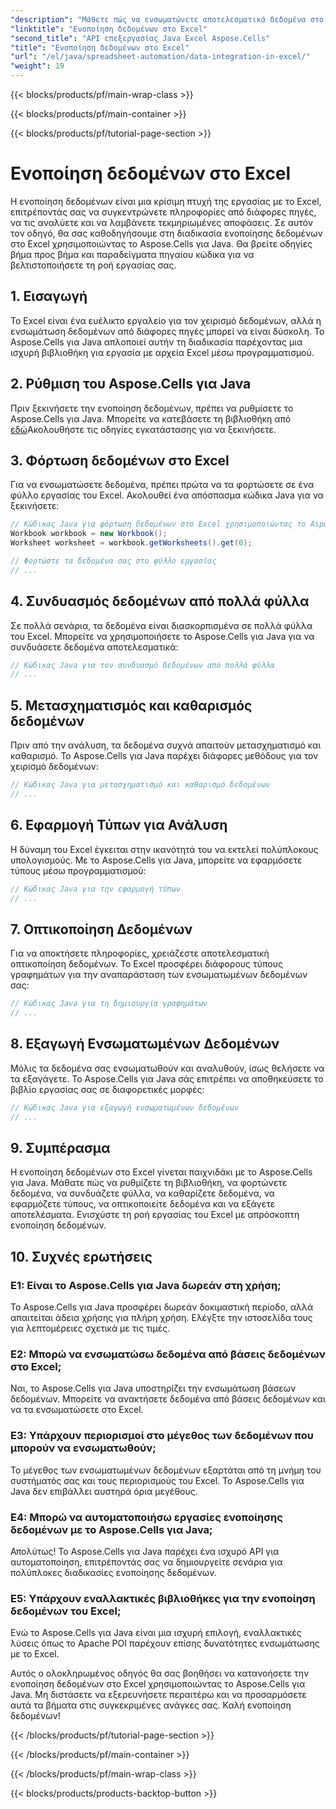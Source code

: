 ```yaml
---
"description": "Μάθετε πώς να ενσωματώνετε αποτελεσματικά δεδομένα στο Excel για καλύτερες πληροφορίες και λήψη αποφάσεων. Οδηγός βήμα προς βήμα με πηγαίο κώδικα χρησιμοποιώντας το Aspose.Cells για Java."
"linktitle": "Ενοποίηση δεδομένων στο Excel"
"second_title": "API επεξεργασίας Java Excel Aspose.Cells"
"title": "Ενοποίηση δεδομένων στο Excel"
"url": "/el/java/spreadsheet-automation/data-integration-in-excel/"
"weight": 19
---
```


{{< blocks/products/pf/main-wrap-class >}}

{{< blocks/products/pf/main-container >}}

{{< blocks/products/pf/tutorial-page-section >}}

# Ενοποίηση δεδομένων στο Excel


Η ενοποίηση δεδομένων είναι μια κρίσιμη πτυχή της εργασίας με το Excel, επιτρέποντάς σας να συγκεντρώνετε πληροφορίες από διάφορες πηγές, να τις αναλύετε και να λαμβάνετε τεκμηριωμένες αποφάσεις. Σε αυτόν τον οδηγό, θα σας καθοδηγήσουμε στη διαδικασία ενοποίησης δεδομένων στο Excel χρησιμοποιώντας το Aspose.Cells για Java. Θα βρείτε οδηγίες βήμα προς βήμα και παραδείγματα πηγαίου κώδικα για να βελτιστοποιήσετε τη ροή εργασίας σας.

## 1. Εισαγωγή

Το Excel είναι ένα ευέλικτο εργαλείο για τον χειρισμό δεδομένων, αλλά η ενσωμάτωση δεδομένων από διάφορες πηγές μπορεί να είναι δύσκολη. Το Aspose.Cells για Java απλοποιεί αυτήν τη διαδικασία παρέχοντας μια ισχυρή βιβλιοθήκη για εργασία με αρχεία Excel μέσω προγραμματισμού.

## 2. Ρύθμιση του Aspose.Cells για Java

Πριν ξεκινήσετε την ενοποίηση δεδομένων, πρέπει να ρυθμίσετε το Aspose.Cells για Java. Μπορείτε να κατεβάσετε τη βιβλιοθήκη από [εδώ](https://releases.aspose.com/cells/java/)Ακολουθήστε τις οδηγίες εγκατάστασης για να ξεκινήσετε.

## 3. Φόρτωση δεδομένων στο Excel

Για να ενσωματώσετε δεδομένα, πρέπει πρώτα να τα φορτώσετε σε ένα φύλλο εργασίας του Excel. Ακολουθεί ένα απόσπασμα κώδικα Java για να ξεκινήσετε:

```java
// Κώδικας Java για φόρτωση δεδομένων στο Excel χρησιμοποιώντας το Aspose.Cells
Workbook workbook = new Workbook();
Worksheet worksheet = workbook.getWorksheets().get(0);

// Φορτώστε τα δεδομένα σας στο φύλλο εργασίας
// ...
```

## 4. Συνδυασμός δεδομένων από πολλά φύλλα

Σε πολλά σενάρια, τα δεδομένα είναι διασκορπισμένα σε πολλά φύλλα του Excel. Μπορείτε να χρησιμοποιήσετε το Aspose.Cells για Java για να συνδυάσετε δεδομένα αποτελεσματικά:

```java
// Κώδικας Java για τον συνδυασμό δεδομένων από πολλά φύλλα
// ...
```

## 5. Μετασχηματισμός και καθαρισμός δεδομένων

Πριν από την ανάλυση, τα δεδομένα συχνά απαιτούν μετασχηματισμό και καθαρισμό. Το Aspose.Cells για Java παρέχει διάφορες μεθόδους για τον χειρισμό δεδομένων:

```java
// Κώδικας Java για μετασχηματισμό και καθαρισμό δεδομένων
// ...
```

## 6. Εφαρμογή Τύπων για Ανάλυση

Η δύναμη του Excel έγκειται στην ικανότητά του να εκτελεί πολύπλοκους υπολογισμούς. Με το Aspose.Cells για Java, μπορείτε να εφαρμόσετε τύπους μέσω προγραμματισμού:

```java
// Κώδικας Java για την εφαρμογή τύπων
// ...
```

## 7. Οπτικοποίηση Δεδομένων

Για να αποκτήσετε πληροφορίες, χρειάζεστε αποτελεσματική οπτικοποίηση δεδομένων. Το Excel προσφέρει διάφορους τύπους γραφημάτων για την αναπαράσταση των ενσωματωμένων δεδομένων σας:

```java
// Κώδικας Java για τη δημιουργία γραφημάτων
// ...
```

## 8. Εξαγωγή Ενσωματωμένων Δεδομένων

Μόλις τα δεδομένα σας ενσωματωθούν και αναλυθούν, ίσως θελήσετε να τα εξαγάγετε. Το Aspose.Cells για Java σάς επιτρέπει να αποθηκεύσετε το βιβλίο εργασίας σας σε διαφορετικές μορφές:

```java
// Κώδικας Java για εξαγωγή ενσωματωμένων δεδομένων
// ...
```

## 9. Συμπέρασμα

Η ενοποίηση δεδομένων στο Excel γίνεται παιχνιδάκι με το Aspose.Cells για Java. Μάθατε πώς να ρυθμίζετε τη βιβλιοθήκη, να φορτώνετε δεδομένα, να συνδυάζετε φύλλα, να καθαρίζετε δεδομένα, να εφαρμόζετε τύπους, να οπτικοποιείτε δεδομένα και να εξάγετε αποτελέσματα. Ενισχύστε τη ροή εργασίας του Excel με απρόσκοπτη ενοποίηση δεδομένων.

## 10. Συχνές ερωτήσεις

### Ε1: Είναι το Aspose.Cells για Java δωρεάν στη χρήση;

Το Aspose.Cells για Java προσφέρει δωρεάν δοκιμαστική περίοδο, αλλά απαιτείται άδεια χρήσης για πλήρη χρήση. Ελέγξτε την ιστοσελίδα τους για λεπτομέρειες σχετικά με τις τιμές.

### Ε2: Μπορώ να ενσωματώσω δεδομένα από βάσεις δεδομένων στο Excel;

Ναι, το Aspose.Cells για Java υποστηρίζει την ενσωμάτωση βάσεων δεδομένων. Μπορείτε να ανακτήσετε δεδομένα από βάσεις δεδομένων και να τα ενσωματώσετε στο Excel.

### Ε3: Υπάρχουν περιορισμοί στο μέγεθος των δεδομένων που μπορούν να ενσωματωθούν;

Το μέγεθος των ενσωματωμένων δεδομένων εξαρτάται από τη μνήμη του συστήματός σας και τους περιορισμούς του Excel. Το Aspose.Cells για Java δεν επιβάλλει αυστηρά όρια μεγέθους.

### Ε4: Μπορώ να αυτοματοποιήσω εργασίες ενοποίησης δεδομένων με το Aspose.Cells για Java;

Απολύτως! Το Aspose.Cells για Java παρέχει ένα ισχυρό API για αυτοματοποίηση, επιτρέποντάς σας να δημιουργείτε σενάρια για πολύπλοκες διαδικασίες ενοποίησης δεδομένων.

### Ε5: Υπάρχουν εναλλακτικές βιβλιοθήκες για την ενοποίηση δεδομένων του Excel;

Ενώ το Aspose.Cells για Java είναι μια ισχυρή επιλογή, εναλλακτικές λύσεις όπως το Apache POI παρέχουν επίσης δυνατότητες ενσωμάτωσης με το Excel.

Αυτός ο ολοκληρωμένος οδηγός θα σας βοηθήσει να κατανοήσετε την ενοποίηση δεδομένων στο Excel χρησιμοποιώντας το Aspose.Cells για Java. Μη διστάσετε να εξερευνήσετε περαιτέρω και να προσαρμόσετε αυτά τα βήματα στις συγκεκριμένες ανάγκες σας. Καλή ενοποίηση δεδομένων!

{{< /blocks/products/pf/tutorial-page-section >}}

{{< /blocks/products/pf/main-container >}}

{{< /blocks/products/pf/main-wrap-class >}}

{{< blocks/products/products-backtop-button >}}